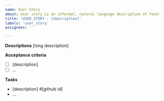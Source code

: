 ```yaml
---
name: User Story
about: User story is an informal, natural language description of features.
title: 'USER_STORY - [description]'
labels: 'user_story'
assignees: ''

---
```


**Descriptions**
[long description]

**Acceptance criteria**

- [ ] [description]
- [ ] ...

**Tasks**

- [description] #[github id]
- ...
